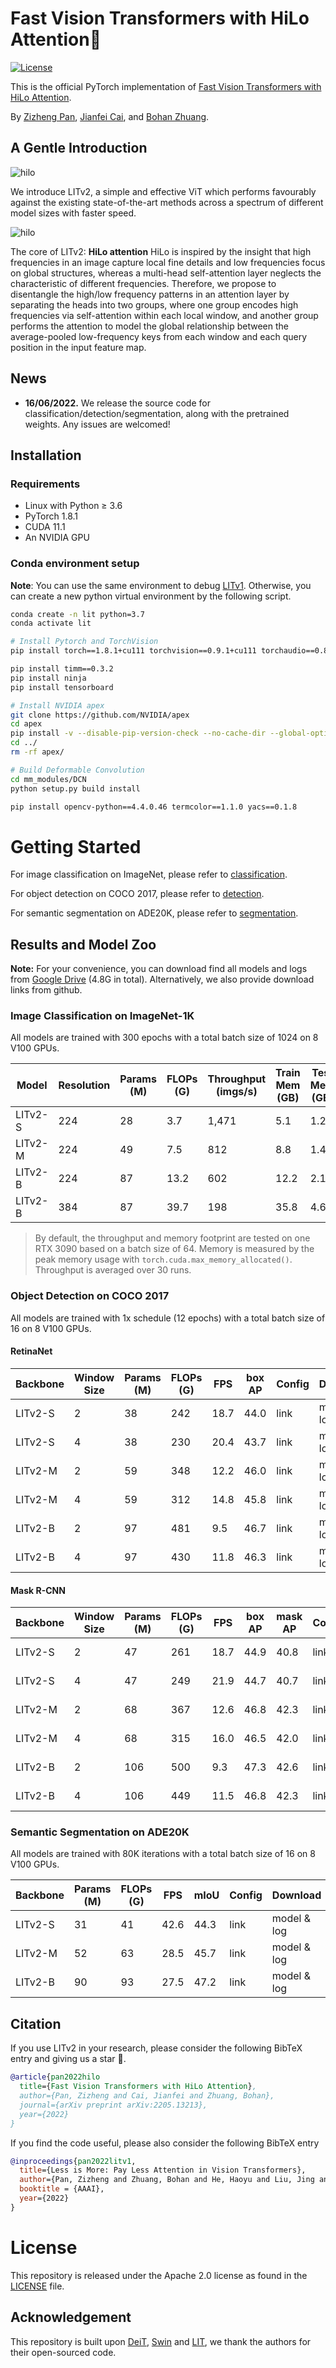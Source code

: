 # Fast Vision Transformers  with HiLo Attention👋
[![License](https://img.shields.io/badge/License-Apache_2.0-blue.svg)](https://opensource.org/licenses/Apache-2.0) 


This is the official PyTorch implementation of [Fast Vision Transformers with HiLo Attention](https://arxiv.org/abs/2205.13213).

By [Zizheng Pan](https://scholar.google.com.au/citations?user=w_VMopoAAAAJ&hl=en), [Jianfei Cai](https://scholar.google.com/citations?user=N6czCoUAAAAJ&hl=en), and [Bohan Zhuang](https://scholar.google.com.au/citations?user=DFuDBBwAAAAJ).



## A Gentle Introduction

![hilo](.github/arch.png)


We introduce LITv2, a simple and effective ViT which performs favourably against the existing state-of-the-art methods across a spectrum of different model sizes with faster speed.

![hilo](.github/hilo.png)

The core of LITv2: **HiLo attention** HiLo is inspired by the insight that high frequencies in an image capture local fine details and low frequencies focus on global structures, whereas a multi-head self-attention layer neglects the characteristic of different frequencies. Therefore, we propose to disentangle the high/low frequency patterns in an attention layer by separating the heads into two groups, where one group encodes high frequencies via self-attention within each local window, and another group performs the attention to model the global relationship between the average-pooled low-frequency keys from each window and each query position in the input feature map. 



## News

- **16/06/2022.** We release the source code for classification/detection/segmentation, along with the pretrained weights. Any issues are welcomed!



## Installation

### Requirements

- Linux with Python ≥ 3.6
- PyTorch 1.8.1
- CUDA 11.1
- An NVIDIA GPU

### Conda environment setup

**Note**: You can use the same environment to debug [LITv1](https://github.com/ziplab/LIT). Otherwise, you can create a new python virtual environment by the following script.

```bash
conda create -n lit python=3.7
conda activate lit

# Install Pytorch and TorchVision
pip install torch==1.8.1+cu111 torchvision==0.9.1+cu111 torchaudio==0.8.1 -f https://download.pytorch.org/whl/torch_stable.html

pip install timm==0.3.2
pip install ninja
pip install tensorboard

# Install NVIDIA apex
git clone https://github.com/NVIDIA/apex
cd apex
pip install -v --disable-pip-version-check --no-cache-dir --global-option="--cpp_ext" --global-option="--cuda_ext" ./
cd ../
rm -rf apex/

# Build Deformable Convolution
cd mm_modules/DCN
python setup.py build install

pip install opencv-python==4.4.0.46 termcolor==1.1.0 yacs==0.1.8
```



# Getting Started

For image classification on ImageNet, please refer to [classification](https://github.com/ziplab/LITv2/tree/main/classification).

For object detection on COCO 2017, please refer to [detection](https://github.com/ziplab/LITv2/tree/main/detection).

For semantic segmentation on ADE20K, please refer to [segmentation](https://github.com/ziplab/LITv2/tree/main/segmentation).



## Results and Model Zoo

**Note:** For your convenience, you can download find all models and logs from [Google Drive](https://drive.google.com/drive/folders/1VAtrPWEqxi-6q6luwEVdYvkBYedApwbU?usp=sharing) (4.8G in total). Alternatively, we also provide download links from github.

### Image Classification on ImageNet-1K

All models are trained with 300 epochs with a total batch size of 1024 on 8 V100 GPUs.

| Model   | Resolution | Params (M) | FLOPs (G) | Throughput (imgs/s) | Train Mem (GB) | Test Mem (GB) | Top-1 (%) | Download    |
| ------- | ---------- | ---------- | --------- | ------------------- | -------------- | ------------- | --------- | ----------- |
| LITv2-S | 224        | 28         | 3.7       | 1,471               | 5.1            | 1.2           | 82.0      | model & log |
| LITv2-M | 224        | 49         | 7.5       | 812                 | 8.8            | 1.4           | 83.3      | model & log |
| LITv2-B | 224        | 87         | 13.2      | 602                 | 12.2           | 2.1           | 83.6      | model & log |
| LITv2-B | 384        | 87         | 39.7      | 198                 | 35.8           | 4.6           | 84.7      | model       |

> By default, the throughput and memory footprint are tested on one RTX 3090 based on a batch size of 64. Memory is measured by the peak memory usage with `torch.cuda.max_memory_allocated()`. Throughput is averaged over 30 runs.

### Object Detection on COCO 2017

All models are trained with 1x schedule (12 epochs) with a total batch size of 16 on 8 V100 GPUs.

#### RetinaNet

| Backbone | Window Size | Params (M) | FLOPs (G) | FPS  | box AP | Config | Download    |
| -------- | ----------- | ---------- | --------- | ---- | ------ | ------ | ----------- |
| LITv2-S  | 2           | 38         | 242       | 18.7 | 44.0   | link   | model & log |
| LITv2-S  | 4           | 38         | 230       | 20.4 | 43.7   | link   | model & log |
| LITv2-M  | 2           | 59         | 348       | 12.2 | 46.0   | link   | model & log |
| LITv2-M  | 4           | 59         | 312       | 14.8 | 45.8   | link   | model & log |
| LITv2-B  | 2           | 97         | 481       | 9.5  | 46.7   | link   | model & log |
| LITv2-B  | 4           | 97         | 430       | 11.8 | 46.3   | link   | model & log |

#### Mask R-CNN

| Backbone | Window Size | Params (M) | FLOPs (G) | FPS  | box AP | mask AP | Config | Download    |
| -------- | ----------- | ---------- | --------- | ---- | ------ | ------- | ------ | ----------- |
| LITv2-S  | 2           | 47         | 261       | 18.7 | 44.9   | 40.8    | link   | model & log |
| LITv2-S  | 4           | 47         | 249       | 21.9 | 44.7   | 40.7    | link   | model & log |
| LITv2-M  | 2           | 68         | 367       | 12.6 | 46.8   | 42.3    | link   | model & log |
| LITv2-M  | 4           | 68         | 315       | 16.0 | 46.5   | 42.0    | link   | model & log |
| LITv2-B  | 2           | 106        | 500       | 9.3  | 47.3   | 42.6    | link   | model & log |
| LITv2-B  | 4           | 106        | 449       | 11.5 | 46.8   | 42.3    | link   | model & log |

### Semantic Segmentation on ADE20K

All models are trained with 80K iterations with a total batch size of 16 on 8 V100 GPUs.

| Backbone | Params (M) | FLOPs (G) | FPS  | mIoU | Config | Download    |
| -------- | ---------- | --------- | ---- | ---- | ------ | ----------- |
| LITv2-S  | 31         | 41        | 42.6 | 44.3 | link   | model & log |
| LITv2-M  | 52         | 63        | 28.5 | 45.7 | link   | model & log |
| LITv2-B  | 90         | 93        | 27.5 | 47.2 | link   | model & log |



## Citation

If you use LITv2 in your research, please consider the following BibTeX entry and giving us a star 🌟.

```BibTeX
@article{pan2022hilo
  title={Fast Vision Transformers with HiLo Attention},
  author={Pan, Zizheng and Cai, Jianfei and Zhuang, Bohan},
  journal={arXiv preprint arXiv:2205.13213},
  year={2022}
}
```

If you find the code useful, please also consider the following BibTeX entry

```BibTeX
@inproceedings{pan2022litv1,
  title={Less is More: Pay Less Attention in Vision Transformers},
  author={Pan, Zizheng and Zhuang, Bohan and He, Haoyu and Liu, Jing and Cai, Jianfei},
  booktitle = {AAAI},
  year={2022}
}
```



# License

This repository is released under the Apache 2.0 license as found in the [LICENSE](https://github.com/ziplab/LITv2/blob/main/LICENSE) file.



## Acknowledgement

This repository is built upon [DeiT](https://github.com/facebookresearch/deit), [Swin](https://github.com/microsoft/Swin-Transformer) and [LIT](https://github.com/ziplab/LIT), we thank the authors for their open-sourced code.

